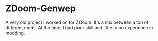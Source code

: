 # ZDoom-Genwep
A very old project I worked on for ZDoom. It's a mix between a ton of different mods. At the time, I had poor skill and little to no experience in modding.
